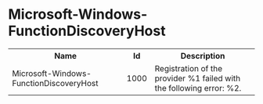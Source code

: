 # Microsoft-Windows-FunctionDiscoveryHost

<table>
<colgroup><col/><col/><col/></colgroup>
<tr><th>Name</th><th>Id</th><th>Description</th></tr>
<tr><td>Microsoft-Windows-FunctionDiscoveryHost</td><td>1000</td><td>Registration of the provider %1 failed with the following error: %2.</td></tr>
</table>
